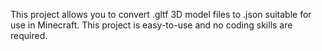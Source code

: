 This project allows you to convert .gltf 3D model files to .json suitable for use in Minecraft.
This project is easy-to-use and no coding skills are required.

